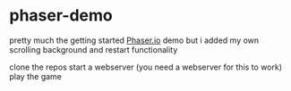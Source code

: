 # phaser-demo

pretty much the getting started [Phaser.io](https://phaser.io/) demo but i added my own scrolling background
and restart functionality

clone the repos
start a webserver (you need a webserver for this to work)
play the game
